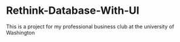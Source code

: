 # Rethink-Database-With-UI
This is a project for my professional business club at the university of Washington
